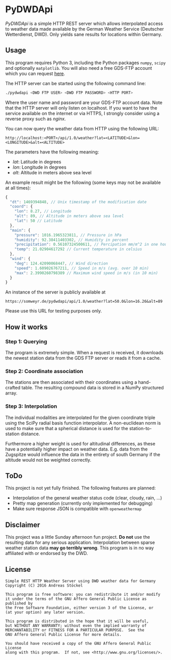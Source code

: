 PyDWDApi
========

*PyDWDApi* is a simple HTTP REST server which allows interpolated access to
weather data made available by the German Weather Service (Deutscher
Wetterdienst, DWD). Only yields sane results for locations within Germany.

Usage
-----

This program requires Python 3, including the Python packages `numpy`, `scipy`
and optionally `matplotlib`. You will also need a free GDS-FTP account which you
can request [here](http://www.dwd.de/DE/fachnutzer/dienstleister/grundversorgung/grundversorgung_node.html).

The HTTP server can be started using the following command line:
```bash
./pydwdapi <DWD FTP USER> <DWD FTP PASSWORD> <HTTP PORT>
```
Where the user name and password are your GDS-FTP account data. Note that the
HTTP server will only listen on localhost. If you want to have the service
available on the internet or via HTTPS, I strongly consider using a reverse
proxy such as *nginx*.

You can now query the weather data from HTTP using the following URL:
```
http://localhost:<PORT>/api/1.0/weather?lat=<LATITUDE>&lon=<LONGITUDE>&alt=<ALTITUDE>
```
The parameters have the following meaning:

* _lat_: Latitude in degrees
* _lon_: Longitude in degrees
* _alt_: Altitude in meters above sea level

An example result might be the following (some keys may not be available at all
times):
```javascript
{
  "dt": 1469394848, // Unix timestamp of the modification date
  "coord": {
    "lon": 8.27, // Longitude
    "alt": 89, // Altitude in meters above sea level
    "lat": 50 // Latitude
  },
  "main": {
    "pressure": 1016.1965323811, // Pressure in hPa
    "humidity": 92.38411403302, // Humidity in percent
    "precipitation": 0.56107324500611, // Percipation mm/m^2 in one hour
    "temp": 21.02904617292 // Current temperature in celsius
  },
  "wind": {
    "deg": 124.42090068447, // Wind direction
    "speed": 1.609026767211, // Speed in m/s (avg. over 10 min)
    "max": 2.3990260798389 // Maximum wind speed in m/s (in 10 min)
  }
}
```

An instance of the server is publicly available at
```
https://somweyr.de/pydwdapi/api/1.0/weather?lat=50.0&lon=16.26&alt=89
```
Please use this URL for testing purposes only.


How it works
------------

### Step 1: Querying
The program is extremely simple. When a request is received, it downloads the
newest station data from the GDS FTP server or reads it from a cache.

### Step 2: Coordinate association
The stations are then associated with their coordinates using a hand-crafted
table. The resulting compound data is stored in a NumPy structured array.

### Step 3: Interpolation
The individual modalities are interpolated for the given coordinate triple using
the SciPy radial basis function interpolator. A non-euclidean norm is used to
make sure that a spherical distance is used for the station-to-station distance.

Furthermore a higher weight is used for altitudinal differences, as these have a
potentially higher impact on weather data. E.g. data from the Zugspitze would
influence the data in the entirety of south Germany if the altitude would not
be weighted correctly.

ToDo
----

This project is not yet fully finished. The following features are planned:

* Interpolation of the general weather status code (clear, cloudy, rain, ...)
* Pretty map generation (currently only implemented for debugging)
* Make sure response JSON is compatible with `openweathermap`


Disclaimer
----------

This project was a little Sunday afternoon fun project. **Do not** use the
resulting data for any serious application. Interpolation between sparse weather
station data **may go terribly wrong**. This program is in no way affiliated
with or endorsed by the DWD.


License
-------

```
Simple REST HTTP Weather Server using DWD weather data for Germany
Copyright (C) 2016 Andreas Stöckel

This program is free software: you can redistribute it and/or modify
it under the terms of the GNU Affero General Public License as published by
the Free Software Foundation, either version 3 of the License, or
(at your option) any later version.

This program is distributed in the hope that it will be useful,
but WITHOUT ANY WARRANTY; without even the implied warranty of
MERCHANTABILITY or FITNESS FOR A PARTICULAR PURPOSE.  See the
GNU Affero General Public License for more details.

You should have received a copy of the GNU Affero General Public License
along with this program.  If not, see <http://www.gnu.org/licenses/>.
```

